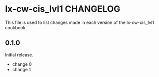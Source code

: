 # lx-cw-cis_lvl1 CHANGELOG

This file is used to list changes made in each version of the lx-cw-cis_lvl1 cookbook.

## 0.1.0

Initial release.

- change 0
- change 1
